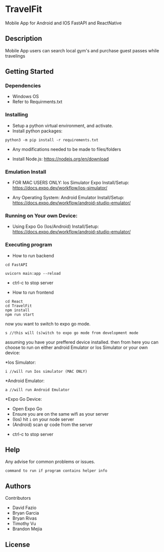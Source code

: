 # TravelFit

Mobile App for Android and IOS FastAPI and ReactNative

## Description

Mobile App users can search local gym's and purchase guest passes while travelings

## Getting Started

### Dependencies

* Windows OS
* Refer to Requirments.txt

### Installing

* Setup a python virtual environment, and activate.
* Install python packages: 
```
python3 -m pip install -r requirements.txt
```
* Any modifications needed to be made to files/folders
  
* Install Node.js:
https://nodejs.org/en/download

### Emulation Install
* FOR MAC USERS ONLY:
Ios Simulator Expo Install/Setup: https://docs.expo.dev/workflow/ios-simulator/

* Any Operating System:
Android Emulator Install/Setup: https://docs.expo.dev/workflow/android-studio-emulator/


### Running on Your own Device:
* Using Expo Go (Ios/Android) Install/Setup: https://docs.expo.dev/workflow/android-studio-emulator/

### Executing program

* How to run backend
```
cd FastAPI
```
```
uvicorn main:app --reload
```
* ctrl-c to stop server


* How to run frontend
```
cd React
cd TravelFit
npm install
npm run start
```

now you want to switch to expo go mode.
```
s //this will (s)witch to expo go mode from development mode 
```
assuming you have your preffered device installed. 
then from here you can choose to run on either android Emulator or Ios Simulator or your own device:

*Ios Simulator:
```
i //will run Ios simulator (MAC ONLY)
```
*Android Emulator:
```
a //will run Android Emulator
```
*Expo Go Device:
- Open Expo Go
- Ensure you are on the same wifi as your server
- (Ios) hit `i` on your node server
- (Android) scan qr code from the server

* ctrl-c to stop server

## Help

Any advise for common problems or issues.
```
command to run if program contains helper info
```

## Authors

Contributors
* David Fazio
* Bryan Garcia
* Bryan Rivas
* Timothy Vu
* Brandon Mejia


## License




